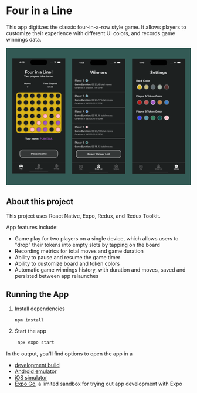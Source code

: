 # Four in a Line

This app digitizes the classic four-in-a-row style game. It allows players to customize their experience with different UI colors, and records game winnings data. 

![Four in a Line App Preview](assets/images/in-a-line.png)

## About this project

This project uses React Native, Expo, Redux, and Redux Toolkit. 

App features include:
- Game play for two players on a single device, which allows users to "drop" their tokens into empty slots by tapping on the board
- Recording metrics for total moves and game duration
- Ability to pause and resume the game timer 
- Ability to customize board and token colors
- Automatic game winnings history, with duration and moves, saved and persisted between app relaunches

## Running the App

1. Install dependencies

   ```bash
   npm install
   ```

2. Start the app

   ```bash
    npx expo start
   ```

In the output, you'll find options to open the app in a

- [development build](https://docs.expo.dev/develop/development-builds/introduction/)
- [Android emulator](https://docs.expo.dev/workflow/android-studio-emulator/)
- [iOS simulator](https://docs.expo.dev/workflow/ios-simulator/)
- [Expo Go](https://expo.dev/go), a limited sandbox for trying out app development with Expo